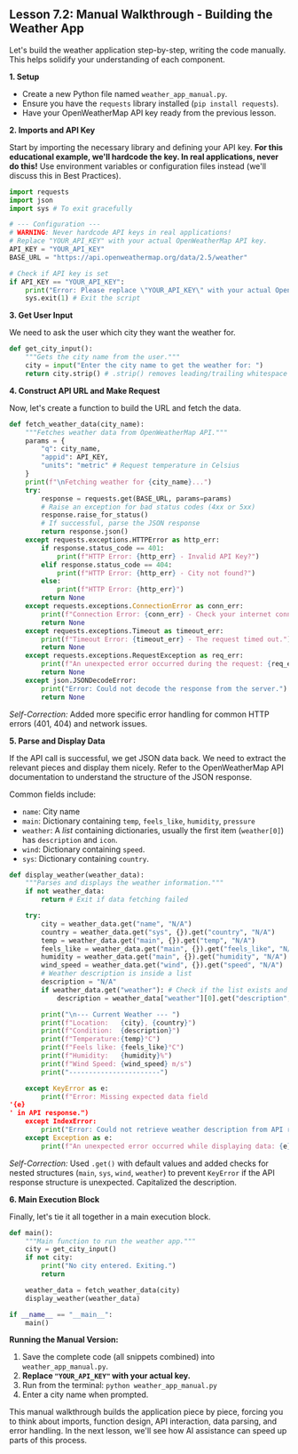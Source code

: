 ## Lesson 7.2: Manual Walkthrough - Building the Weather App

Let's build the weather application step-by-step, writing the code manually. This helps solidify your understanding of each component.

**1. Setup**

*   Create a new Python file named `weather_app_manual.py`.
*   Ensure you have the `requests` library installed (`pip install requests`).
*   Have your OpenWeatherMap API key ready from the previous lesson.

**2. Imports and API Key**

Start by importing the necessary library and defining your API key. **For this educational example, we'll hardcode the key. In real applications, never do this!** Use environment variables or configuration files instead (we'll discuss this in Best Practices).

```python
import requests
import json
import sys # To exit gracefully

# --- Configuration ---
# WARNING: Never hardcode API keys in real applications!
# Replace "YOUR_API_KEY" with your actual OpenWeatherMap API key.
API_KEY = "YOUR_API_KEY"
BASE_URL = "https://api.openweathermap.org/data/2.5/weather"

# Check if API key is set
if API_KEY == "YOUR_API_KEY":
    print("Error: Please replace \"YOUR_API_KEY\" with your actual OpenWeatherMap API key.")
    sys.exit(1) # Exit the script
```

**3. Get User Input**

We need to ask the user which city they want the weather for.

```python
def get_city_input():
    """Gets the city name from the user."""
    city = input("Enter the city name to get the weather for: ")
    return city.strip() # .strip() removes leading/trailing whitespace
```

**4. Construct API URL and Make Request**

Now, let's create a function to build the URL and fetch the data.

```python
def fetch_weather_data(city_name):
    """Fetches weather data from OpenWeatherMap API."""
    params = {
        "q": city_name,
        "appid": API_KEY,
        "units": "metric" # Request temperature in Celsius
    }
    print(f"\nFetching weather for {city_name}...")
    try:
        response = requests.get(BASE_URL, params=params)
        # Raise an exception for bad status codes (4xx or 5xx)
        response.raise_for_status()
        # If successful, parse the JSON response
        return response.json()
    except requests.exceptions.HTTPError as http_err:
        if response.status_code == 401:
            print(f"HTTP Error: {http_err} - Invalid API Key?")
        elif response.status_code == 404:
            print(f"HTTP Error: {http_err} - City not found?")
        else:
            print(f"HTTP Error: {http_err}")
        return None
    except requests.exceptions.ConnectionError as conn_err:
        print(f"Connection Error: {conn_err} - Check your internet connection.")
        return None
    except requests.exceptions.Timeout as timeout_err:
        print(f"Timeout Error: {timeout_err} - The request timed out.")
        return None
    except requests.exceptions.RequestException as req_err:
        print(f"An unexpected error occurred during the request: {req_err}")
        return None
    except json.JSONDecodeError:
        print("Error: Could not decode the response from the server.")
        return None
```
*Self-Correction:* Added more specific error handling for common HTTP errors (401, 404) and network issues.

**5. Parse and Display Data**

If the API call is successful, we get JSON data back. We need to extract the relevant pieces and display them nicely. Refer to the OpenWeatherMap API documentation to understand the structure of the JSON response.

Common fields include:
*   `name`: City name
*   `main`: Dictionary containing `temp`, `feels_like`, `humidity`, `pressure`
*   `weather`: A *list* containing dictionaries, usually the first item (`weather[0]`) has `description` and `icon`.
*   `wind`: Dictionary containing `speed`.
*   `sys`: Dictionary containing `country`.

```python
def display_weather(weather_data):
    """Parses and displays the weather information."""
    if not weather_data:
        return # Exit if data fetching failed

    try:
        city = weather_data.get("name", "N/A")
        country = weather_data.get("sys", {}).get("country", "N/A")
        temp = weather_data.get("main", {}).get("temp", "N/A")
        feels_like = weather_data.get("main", {}).get("feels_like", "N/A")
        humidity = weather_data.get("main", {}).get("humidity", "N/A")
        wind_speed = weather_data.get("wind", {}).get("speed", "N/A")
        # Weather description is inside a list
        description = "N/A"
        if weather_data.get("weather"): # Check if the list exists and is not empty
            description = weather_data["weather"][0].get("description", "N/A").capitalize()

        print("\n--- Current Weather --- ")
        print(f"Location:   {city}, {country}")
        print(f"Condition:  {description}")
        print(f"Temperature:{temp}°C")
        print(f"Feels like: {feels_like}°C")
        print(f"Humidity:   {humidity}%")
        print(f"Wind Speed: {wind_speed} m/s")
        print("-----------------------")

    except KeyError as e:
        print(f"Error: Missing expected data field '{e}' in API response.")
    except IndexError:
        print("Error: Could not retrieve weather description from API response.")
    except Exception as e:
        print(f"An unexpected error occurred while displaying data: {e}")
```
*Self-Correction:* Used `.get()` with default values and added checks for nested structures (`main`, `sys`, `wind`, `weather`) to prevent `KeyError` if the API response structure is unexpected. Capitalized the description.

**6. Main Execution Block**

Finally, let's tie it all together in a main execution block.

```python
def main():
    """Main function to run the weather app."""
    city = get_city_input()
    if not city:
        print("No city entered. Exiting.")
        return

    weather_data = fetch_weather_data(city)
    display_weather(weather_data)

if __name__ == "__main__":
    main()
```

**Running the Manual Version:**

1.  Save the complete code (all snippets combined) into `weather_app_manual.py`.
2.  **Replace `"YOUR_API_KEY"` with your actual key.**
3.  Run from the terminal: `python weather_app_manual.py`
4.  Enter a city name when prompted.

This manual walkthrough builds the application piece by piece, forcing you to think about imports, function design, API interaction, data parsing, and error handling. In the next lesson, we'll see how AI assistance can speed up parts of this process.
